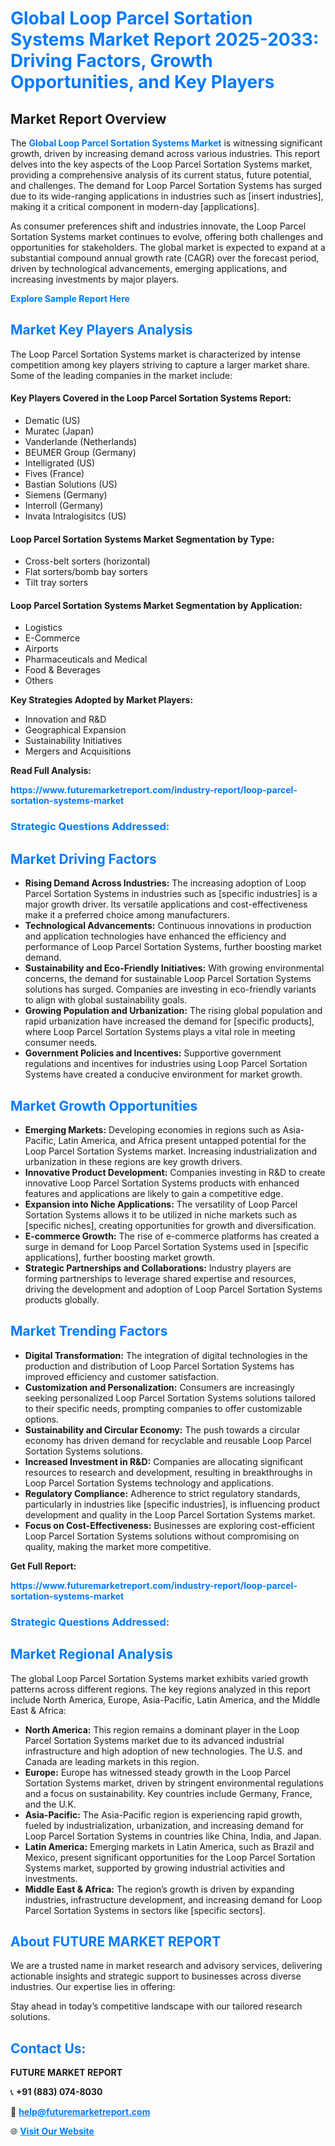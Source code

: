 <h1 style="color: #007BFF;">Global Loop Parcel Sortation Systems Market Report 2025-2033: Driving Factors, Growth Opportunities, and Key Players</h1>

<section id="overview">
<h2>Market Report Overview</h2>
<p>The <a href="https://www.futuremarketreport.com/industry-report/loop-parcel-sortation-systems-market" style="color: #007BFF; text-decoration: none;"><strong>Global Loop Parcel Sortation Systems Market</strong></a> is witnessing significant growth, driven by increasing demand across various industries. This report delves into the key aspects of the Loop Parcel Sortation Systems market, providing a comprehensive analysis of its current status, future potential, and challenges. The demand for Loop Parcel Sortation Systems has surged due to its wide-ranging applications in industries such as [insert industries], making it a critical component in modern-day [applications].</p>
<p>As consumer preferences shift and industries innovate, the Loop Parcel Sortation Systems market continues to evolve, offering both challenges and opportunities for stakeholders. The global market is expected to expand at a substantial compound annual growth rate (CAGR) over the forecast period, driven by technological advancements, emerging applications, and increasing investments by major players.</p>
</section>

<section id="overview">
<p><a href="https://www.futuremarketreport.com/request-sample/reportId=53703" style="color: #007BFF; text-decoration: none;"><strong>Explore Sample Report Here</strong></a></p>
</section>

<section id="key-players">
<h2 style="color: #007BFF;">Market Key Players Analysis</h2>
<p>The Loop Parcel Sortation Systems market is characterized by intense competition among key players striving to capture a larger market share. Some of the leading companies in the market include:</p>
<h4>Key Players Covered in the Loop Parcel Sortation Systems Report:</h4>
<ul><li>Dematic (US)</li><li>Muratec (Japan)</li><li>Vanderlande (Netherlands)</li><li>BEUMER Group (Germany)</li><li>Intelligrated (US)</li><li>Fives (France)</li><li>Bastian Solutions (US)</li><li>Siemens (Germany)</li><li>Interroll (Germany)</li><li>Invata Intralogisitcs (US)</li></ul>
<h4>Loop Parcel Sortation Systems Market Segmentation by Type:</h4>
<ul><li>Cross-belt sorters (horizontal)</li><li>Flat sorters/bomb bay sorters</li><li>Tilt tray sorters</li></ul>

<h4>Loop Parcel Sortation Systems Market Segmentation by Application:</h4>
<ul><li>Logistics</li><li>E-Commerce</li><li>Airports</li><li>Pharmaceuticals and Medical</li><li>Food &amp; Beverages</li><li>Others</li></ul>
<p><strong>Key Strategies Adopted by Market Players:</strong></p>
<ul>
<li>Innovation and R&D</li>
<li>Geographical Expansion</li>
<li>Sustainability Initiatives</li>
<li>Mergers and Acquisitions</li>
</ul>
</section>

<section>
<p><strong>Read Full Analysis: </strong></p><a href="https://www.futuremarketreport.com/industry-report/loop-parcel-sortation-systems-market" style="color: #007BFF; text-decoration: none;"><strong>https://www.futuremarketreport.com/industry-report/loop-parcel-sortation-systems-market</strong></a>
<h3 style="color: #007BFF;">Strategic Questions Addressed:</h3>
</section>

<section id="driving-factors">
<h2 style="color: #007BFF;">Market Driving Factors</h2>
<ul>
<li><strong>Rising Demand Across Industries:</strong> The increasing adoption of Loop Parcel Sortation Systems in industries such as [specific industries] is a major growth driver. Its versatile applications and cost-effectiveness make it a preferred choice among manufacturers.</li>
<li><strong>Technological Advancements:</strong> Continuous innovations in production and application technologies have enhanced the efficiency and performance of Loop Parcel Sortation Systems, further boosting market demand.</li>
<li><strong>Sustainability and Eco-Friendly Initiatives:</strong> With growing environmental concerns, the demand for sustainable Loop Parcel Sortation Systems solutions has surged. Companies are investing in eco-friendly variants to align with global sustainability goals.</li>
<li><strong>Growing Population and Urbanization:</strong> The rising global population and rapid urbanization have increased the demand for [specific products], where Loop Parcel Sortation Systems plays a vital role in meeting consumer needs.</li>
<li><strong>Government Policies and Incentives:</strong> Supportive government regulations and incentives for industries using Loop Parcel Sortation Systems have created a conducive environment for market growth.</li>
</ul>
</section>

<section id="growth-opportunities">
<h2 style="color: #007BFF;">Market Growth Opportunities</h2>
<ul>
<li><strong>Emerging Markets:</strong> Developing economies in regions such as Asia-Pacific, Latin America, and Africa present untapped potential for the Loop Parcel Sortation Systems market. Increasing industrialization and urbanization in these regions are key growth drivers.</li>
<li><strong>Innovative Product Development:</strong> Companies investing in R&D to create innovative Loop Parcel Sortation Systems products with enhanced features and applications are likely to gain a competitive edge.</li>
<li><strong>Expansion into Niche Applications:</strong> The versatility of Loop Parcel Sortation Systems allows it to be utilized in niche markets such as [specific niches], creating opportunities for growth and diversification.</li>
<li><strong>E-commerce Growth:</strong> The rise of e-commerce platforms has created a surge in demand for Loop Parcel Sortation Systems used in [specific applications], further boosting market growth.</li>
<li><strong>Strategic Partnerships and Collaborations:</strong> Industry players are forming partnerships to leverage shared expertise and resources, driving the development and adoption of Loop Parcel Sortation Systems products globally.</li>
</ul>
</section>

<section id="trending-factors">
<h2 style="color: #007BFF;">Market Trending Factors</h2>
<ul>
<li><strong>Digital Transformation:</strong> The integration of digital technologies in the production and distribution of Loop Parcel Sortation Systems has improved efficiency and customer satisfaction.</li>
<li><strong>Customization and Personalization:</strong> Consumers are increasingly seeking personalized Loop Parcel Sortation Systems solutions tailored to their specific needs, prompting companies to offer customizable options.</li>
<li><strong>Sustainability and Circular Economy:</strong> The push towards a circular economy has driven demand for recyclable and reusable Loop Parcel Sortation Systems solutions.</li>
<li><strong>Increased Investment in R&D:</strong> Companies are allocating significant resources to research and development, resulting in breakthroughs in Loop Parcel Sortation Systems technology and applications.</li>
<li><strong>Regulatory Compliance:</strong> Adherence to strict regulatory standards, particularly in industries like [specific industries], is influencing product development and quality in the Loop Parcel Sortation Systems market.</li>
<li><strong>Focus on Cost-Effectiveness:</strong> Businesses are exploring cost-efficient Loop Parcel Sortation Systems solutions without compromising on quality, making the market more competitive.</li>
</ul>
</section>

<section>
<p><strong>Get Full Report: </strong></p><a href="https://www.futuremarketreport.com/industry-report/loop-parcel-sortation-systems-market" style="color: #007BFF; text-decoration: none;"><strong>https://www.futuremarketreport.com/industry-report/loop-parcel-sortation-systems-market</strong></a>
<h3 style="color: #007BFF;">Strategic Questions Addressed:</h3>
</section>


<section id="regional-analysis">
<h2 style="color: #007BFF;">Market Regional Analysis</h2>
<p>The global Loop Parcel Sortation Systems market exhibits varied growth patterns across different regions. The key regions analyzed in this report include North America, Europe, Asia-Pacific, Latin America, and the Middle East & Africa:</p>
<ul>
<li><strong>North America:</strong> This region remains a dominant player in the Loop Parcel Sortation Systems market due to its advanced industrial infrastructure and high adoption of new technologies. The U.S. and Canada are leading markets in this region.</li>
<li><strong>Europe:</strong> Europe has witnessed steady growth in the Loop Parcel Sortation Systems market, driven by stringent environmental regulations and a focus on sustainability. Key countries include Germany, France, and the U.K.</li>
<li><strong>Asia-Pacific:</strong> The Asia-Pacific region is experiencing rapid growth, fueled by industrialization, urbanization, and increasing demand for Loop Parcel Sortation Systems in countries like China, India, and Japan.</li>
<li><strong>Latin America:</strong> Emerging markets in Latin America, such as Brazil and Mexico, present significant opportunities for the Loop Parcel Sortation Systems market, supported by growing industrial activities and investments.</li>
<li><strong>Middle East & Africa:</strong> The region’s growth is driven by expanding industries, infrastructure development, and increasing demand for Loop Parcel Sortation Systems in sectors like [specific sectors].</li>
</ul>
</section>

<footer>
<h2 style="color: #007BFF;">About FUTURE MARKET REPORT</h2>
<p>We are a trusted name in market research and advisory services, delivering actionable insights and strategic support to businesses across diverse industries. Our expertise lies in offering:</p>

<p>Stay ahead in today’s competitive landscape with our tailored research solutions.</p>

<h2 style="color: #007BFF;">Contact Us:</h2>
<p><strong>FUTURE MARKET REPORT</strong></p>
<p>📞 <strong>+91 (883) 074-8030</strong></p>
<p>📧 <strong><a href="mailto:help@futuremarketreport.com" style="color: #007BFF;">help@futuremarketreport.com</a></strong></p>
<p>🌐 <strong><a href="https://www.futuremarketreport.com/" style="color: #007BFF;">Visit Our Website</a></strong></p>
</footer>